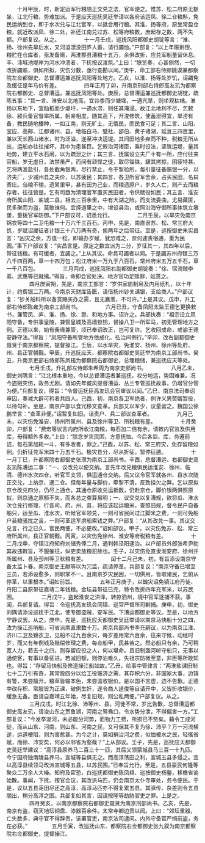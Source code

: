 <!-- { "loadSidebar": true } -->
　　十月甲辰，时，新定运军行粮随正交兑之法，官军便之。惟苏、松二府原无额坐，江北行粮，势难加派。于是应天巡抚吴廷举请以各府该运凤、徐二仓粮斛，免民运纳到仓，即于水次兑与江北官军，以抵合用行粮。其淮、扬等府，原坐常盈仓粮，就近改派凤、徐二处，补还江南兑过苏、松等府粮数，庶起存之数，两不失额。户部复议。从之。
　　
　　十一月壬戌，巡抚风阳都御史胡锭等言：“淮、扬、徐州先旱后水，又河溢漂没田庐人畜，请行蠲恤。”户部复：“以上年赈剩银、粮贮在仓库者，亟发备赈，两淮郡县漕粮十五万，余俱改折，应兑军船量留休息。丰、沛城池堤岸为河水冲溃者，下抚按议浚筑。”上曰：“朕览奏，心甚侧然，一切改折蠲赈，俱如所拟，灾伤分数，亟行查勘以闻。”庚午，命工部右侍郎姚谟兼都察院左佥都御史、总督漕运兼巡抚风阳等处地方。乙亥，以淮、扬等处岁饥，诏蠲免及缓征是年马价有差。
　　
　　四年正月丁卯，升南京刑部右侍郎高友玑为都察院右都御史、总督漕运，兼巡抚凤阳等处。庚辰，总督漕运兼巡抚都御史胡锭，疏陈五事：“其一言、淮安以北地高，宜谷黍而少塘堰，一遇亢旱，则坐观枯槁。淮扬以东地下，宜籼稻而少堤圩，一遇水涝，则任其淹浸。故江北地利不尽，乞敕徐、颍兵备官督率所属，躬亲相度，随其高下，开浚修筑，使蓄泄得宜，旱涝有备，教民随地播种，一如江南，则无旷土，无惰民，而民食可足；其二言、山阳、宝应、高邮、江都诸州、县，地临白马、甓社、邵伯、黄子诸湖，延亘三四百里，兼以天长西山诸水，时为泛溢，遂至冲决运堤。其间田地多弃而不种，税粮无所从出，运船亦往往摧坏，其中为患甚巨。乞敕治河诸臣，乘时设法，坚筑运堤，量其地势，建立平水石闸，以为疏泄之计；其三言、抚属设立夫厂十有一所，应付往来官船，岁无虚日，法禁虽严，而间有顽悍之徒，取尽锱铢，肆其拷掠，困疲特甚。乞将两淮盐引，各处截角银两，尽行禁止，令于掣验所，每引量征备赈银一分，以济夫厂，少减州县之夫价，以苏疲民；其四言、各卫所官军舍余，占买民田，名曰寄庄。刍粮不输，遗累里甲，甚有田为己业，而粮遗原户，岁久人亡，则产去而粮存者，往往皆是。乞有司亟为清理官军置买民田者，令供赋役如民；其五言、淮安府所属山阳、盐城二县，相去三百余里，中有大湖之险。而支流委曲，尤易藏匿，民多聚而为盗，莫敢谁何。宜择道里之中，增设县治，或照沿海守御所事体筑立墩堡，量拨官军防御。”下户部议可，诏悉允行。
　　
　　二月壬辰，以旱灾免南京锦衣等四十二卫屯粮一十万六千三百石。丙申，先是，南直隶苏、松、常三府大饥，岁赋诏缓征者计银三十八万两有奇，俟两年之后带征。至是，巡按御史朱实昌言：“凶灾之余，方值一稔，即输办岁赋，犹恐难之，奈何遽责宿逋，重为民困。”事下户部议复：“实昌言是。原定之数宜派为二分，岁征其一，其四年以后，带征钱粮。有可缓者，宜蠲之。”上从其议。命具可蠲者以闻。于是蠲苏州府银三万八千四百两，草一十四万包；松江府米一万九于八百石，常州府米五万五千石，草一千八百包。
　　
　　三月丙戌，巡抚凤阳右副都御史胡锭奏：“徐、宿流贼李鸾、武惠等已就擒。”得旨，命即会官处决。地方官功足赎罪，姑贳之。
　　
　　四月庚寅朔，先是，南京工部言：“岁供家庙制帛及内用纸札，以十年计，约费银二万两。今南京天财库告匮，请借扬州钞关课银，支给商人。”户部议复：“钞关船料所以备赏赐买办之需，且无赢羡，不可许。”上是其议。戊申，升工部右侍郎陈雍为南京工部尚书。
　　
　　六月已丑，守备凤阳太监王德乞更换敕书，兼管凤、庐、淮、扬、徐、滁、和地方事。诏许之。兵部执奏：“祖宗设立凤阳守备，专供事皇陵，兼管皇城及高墙锁钥，督操八卫一所军马，初无管理地方之例。正德以来，始有夤缘兼管，顷已奉诏改正，岂可复许。乞收回成命，戒谕王德安静守法。”得旨：“凤阳守备所管地方依成化、弘治间例行。”辛卯，改右副都御史聂贤于南京都察院，提督操江。壬辰，以水旱灾，免淮安、扬州、徐州等处府、州、县正官朝觐。甲辰，升巡抚应天、都察院右都御史吴廷举为南京工部尚书。癸丑，升南京吏部右侍郎陈凤梧为都察院右都御史，总理粮储，兼巡抚应天等处。
　　
　　七月壬戌，升礼部左侍郎朱希周为南京吏部尚书。
　　
　　八月乙未，御史刘隅言：“江北根本重地，今以总督漕运者兼巡抚，权分地远，势固难兼。况今盗贼灾伤，政务尤剧。请如先年臧风提督漕运、丛兰专管巡抚故事，仍增官分管为便。”兵部复议，得旨：“令督运抚臣高友玑会官审议以闻。”乙巳，南京法司奉诏审囚，奏减大辟可矜者共四人。己酉，初，南京各卫军绝者，例许义男赘婿暂役，以待勾补。至是，南京户部以食冗移文查革。兵部又以军少，议量留之。魏国公徐鹏举言：“查革非便。”诏暂复如旧。诘责户、兵二部议查革者。
　　
　　九月己未，以灾伤免淮安、扬州所属州、县及徐州等卫、所税粮有差。
　　
　　十月癸卯，户部复：“费宏等议言内府所收江南粮，每石加二倍有余，请敕内官监及供用库，毋得额外多收。”上曰：“朕念岁灾民困，方意抚恤。今后各监、库，务遵前诏，每石第加耗一斗，有多收者，罪之。”己酉，以苏、松、常三府灾，免存留粮如例。仍折征兑军米四十万五千石。极灾县分，尽从折征，暂停征逋。
　　
　　十一月丁巳，升都察院右都御史张瓒为南京工部尚书。辛酉，总督漕运、右都御史高友玑陈漕运二事：“一、议改兑以便交纳。言先年改兑粮俱民运淮安、徐州、临清、德州水次四仓，听官军支领，俱运通仓交纳。后又议令官军就各州、县水次随正交兑，上纳京、通二仓。但每年量与脚价，牵掣不清，反致挂欠之弊。乞以原拟京仓改兑四分，仍尽上通仓，其通仓原收兑运抵数，仍赴京仓，脚价银两俱照原拟，则京通之原额不失，而各总之查算易明；一、议交兑以复漕规，欲将瓜、淮水次仓兑行修理，行各司、府，州、县，将应该起运粮米，查照旧规，督令民户自备船只，运至瓜、淮水次，听候官军领兑，一则可省民间过江脚米之费，一则可免船户装粮骚扰之苦，一则可革运军虏船索钱之弊。”户部复：“从其改兑一事。其议交兑言，行之已久，官民两便，不必更改。”诏如部议。甲子，以灾伤免苏、松、常三府所属州，县正官朝觐。丙寅，以灾伤免徐州、淮安等府税粮有差。
　　
　　十二月戊申，夺镇江府知府刘储秀俸二月，通判韩泾阳逮治。以户部员外郎张希尹劾其故违敕旨，不服催征，纵吏卖放粮犯故也。壬子，以灾伤免直隶淮安府、徐州并所属州、县及邳州等卫秋粮有差。
　　
　　闰十二月己未，初，有旨添设南京守备太监卜春。南京御史王献等以为冗滥，疏请停革。兵部复议：“南京守备已增至三员，若添设愈多，则职掌不一。且南京岁灾民困，一切供用，皆取诸民，乞俯从停革，以重根本。”诏如前旨。
　　
　　五年正月庚子，以蝗灾诏免镇江府丹徒、丹阳二县原带征嘉靖二年钱粮。金坛县带征已完，特令改折四年充军米，以苏民困。
　　
　　二月戊午，盗起淮安之洪泽，转掠泗州，境中官军逐捕不获。事闻，兵部复请。得旨：令巡抚高友玑会同镇、巡官严督所司剿捕。庚申，初，御史刘隅请添设巡抚于江北，使专御盗贼，安军民。下漕运都御史等议。至是，以地方宁静议罢。从之。庚申，先是，巡抚应天都御史吴廷举请以南京马快船十分之四，改为操江巡哨船，可省派南直隶数十万。南京兵部尚书李充嗣议，以为南京江淮、济川二卫及锦衣卫，见船不过九百余只，每岁差用常六百余，往来守候，动经时岁，而又有年例钱及赔偿修理之费，每佥船甲，民甚苦之。然必船只有余，乃可稍宽人力，若去十之四，则存留应役之人，何以堪命。且旧制潞河听守船只，无事以通使客，有事以备征进。若减旧额，则停泊难久，失祖宗防微至意，非臣等所敢知也。得旨：“存留马快船及修造操江船如故。”乙丑，给事中管律言：“两淮盐课旧制七十二万引有奇，其常股四分以给工役赈济之需，其存积六分，非国家大事，边镇有警，未尝擅开。粮草皆输本色，未尝滥收银价。是以国不言虚，边不告歉。正德中改存积、常股皆为正课，破例生奸，遂令商人逯俊等自请开中，又皆折收银价，缓急无备。臣请自嘉靖五年始，尽复旧规，则公私两便。”户部复议。从之。
　　
　　三月戊戌，时江北徐、沛等州、县，河徙不常，岁比告歉，总督漕运都御史高友玑，请浚山东之贾鲁湖，河南之鸳鸯口，令水势分泄，不得偏害一方。”工部复议：“今发卒浚河，未必能分河势，而物力工费，所损已不赀矣。藉令工成河徙，而从山东、河南，则山东、河南之民，又可保其不复为徐、沛乎？万一河流横逆，运道梗阻，则为害愈甚。为今之计，莫如捐治河之费，似恤被水之民，轻徭省赋，而徐、沛安矣，何必以邻省为壑哉？”上从部议。壬子，先是，巡抚应天都御史吴廷举建议：“高淳县原养马二百三十一匹，其后又领蒙城县马三百一十九匹。今宁国府独南陵县养马，宣城等县俱无之。而高淳荡田之利，宣城五县多侵之。宜以高淳县续领马改派宣城等五县，以苏民围。”已奉旨允行。至是，五县豪民何隆等聚众二万余人大噪。知府及宦恐，白巡抚都御史陈凤梧、巡按御史杨鏊，移檄省谕始散。事闻，下抚、按官会议，其改派马匹，仍会南京太仆寺审处，务令便民。于是，议以五县荡田尽还之高淳，高淳马匹亦不得复累五县。其驿传、杂差则令五县朋出，稍分高淳之困。兵部复如其言，因请按隆等劫胁官吏之罪。上是之。
　　
　　四月癸亥，以南京都察院右都御史聂贤为南京刑部尚书。乙亥，先是，南京有盗，窃天地坛铜盘、漆器百余件。太常寺卿边贡以闻。上曰：“郊坛重器，亡失数多，典守官不得辞责，该署官吏，南京法司逮问。内外守备官严缉前盗，务在必获。”
　　
　　五月壬寅，改巡抚山东、都察院右佥都御史张九叙为南京都察院右佥都御史，提督操江。
　　
